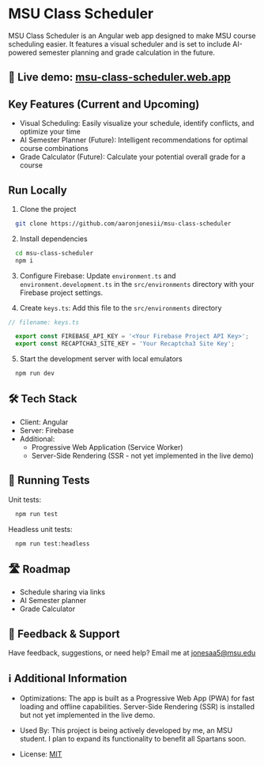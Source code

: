 
# MSU Class Scheduler

MSU Class Scheduler is an Angular web app designed to make MSU course scheduling easier. It features a visual scheduler and is set to include AI-powered semester planning and grade calculation in the future.


## 🚀 Live demo: [msu-class-scheduler.web.app](http://msu-class-scheduler.web.app)


## Key Features (Current and Upcoming)

- Visual Scheduling: Easily visualize your schedule, identify conflicts, and optimize your time
- AI Semester Planner (Future): Intelligent recommendations for optimal course combinations
- Grade Calculator (Future): Calculate your potential overall grade for a course



## Run Locally

1. Clone the project

```bash
  git clone https://github.com/aaronjonesii/msu-class-scheduler
```

2. Install dependencies

```bash
  cd msu-class-scheduler
  npm i
```

3. Configure Firebase: Update `environment.ts` and `environment.development.ts` in the `src/environments` directory with your Firebase project settings.

4. Create `keys.ts`: Add this file to the `src/environments` directory
```typescript
// filename: keys.ts

  export const FIREBASE_API_KEY = '<Your Firebase Project API Key>';
  export const RECAPTCHA3_SITE_KEY = 'Your Recaptcha3 Site Key';
```


5. Start the development server with local emulators

```bash
  npm run dev
```


## 🛠️ Tech Stack
- Client: Angular
- Server: Firebase
- Additional:
    - Progressive Web Application (Service Worker)
    - Server-Side Rendering (SSR - not yet implemented in the live demo)


## 🧪 Running Tests

Unit tests:

```bash
  npm run test
```
Headless unit tests:
```bash
  npm run test:headless
```


## 🛣️ Roadmap

- Schedule sharing via links
- AI Semester planner
- Grade Calculator


## 🤝 Feedback & Support

Have feedback, suggestions, or need help? Email me at [jonesaa5@msu.edu](mailto:jonesaa5@msu.edu)
## ℹ️ Additional Information
- Optimizations: The app is built as a Progressive Web App (PWA) for fast loading and offline capabilities. Server-Side Rendering (SSR) is installed but not yet implemented in the live demo.

- Used By: This project is being actively developed by me, an MSU student. I plan to expand its functionality to benefit all Spartans soon.

- License: [MIT](https://choosealicense.com/licenses/mit/)